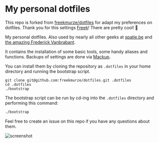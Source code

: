 # My personal dotfiles

This repo is forked from [freekmurze/dotfiles](https://github.com/freekmurze/dotfiles) for adapt my preferences on dotfiles. Thank you for this settings [Freek](https://github.com/freekmurze)! There are pretty cool! 🤩

My personal dotfiles. Also used by nearly all other geeks at [spatie.be](http://spatie.be) and [the amazing Frederick Vanbrabant](https://twitter.com/maybeFrederick/status/912620087538016257).

It contains the installation of some basic tools, some handy aliases and functions. Backups of settings are done via [Mackup](https://github.com/lra/mackup).

You can install them by cloning the repository as `.dotfiles` in your home directory and running the bootstrap script.

```
git clone git@github.com:freekmurze/dotfiles.git .dotfiles
cd .dotfiles
./bootstrap
```

The bootstrap script can be run by cd-ing into the `.dotfiles` directory and performing this command:

```bash
./bootstrap
```

Feel free to create an issue on this repo if you have any questions about them.

![screenshot](https://adriacanal.github.io/dotfiles/screenshot.png)
